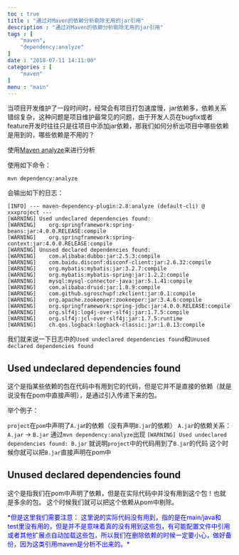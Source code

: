 ```yaml
---
toc : true
title : "通过对Maven的依赖分析剔除无用的jar引用"
description : "通过对Maven的依赖分析剔除无用的jar引用"
tags : [
	"maven",
	"dependency:analyze"
]
date : "2018-07-11 14:11:00"
categories : [
    "maven"
]
menu : "main"
---
```


当项目开发维护了一段时间时，经常会有项目打包速度慢，jar依赖多，依赖关系错综复杂，这种问题是项目维护最常见的问题，由于开发人员在bugfix或者feature开发时往往只是往项目中添加jar依赖，那我们如何分析出项目中哪些依赖是用到的，哪些依赖是不用的？

使用[Maven analyze](http://maven.apache.org/plugins/maven-dependency-plugin/analyze-mojo.html)来进行分析

使用如下命令：

```
mvn dependency:analyze
```

会输出如下的日志：

```
[INFO] --- maven-dependency-plugin:2.8:analyze (default-cli) @ xxxproject ---
[WARNING] Used undeclared dependencies found:
[WARNING]    org.springframework:spring-beans:jar:4.0.0.RELEASE:compile
[WARNING]    org.springframework:spring-context:jar:4.0.0.RELEASE:compile
[WARNING] Unused declared dependencies found:
[WARNING]    com.alibaba:dubbo:jar:2.5.3:compile
[WARNING]    com.baidu.disconf:disconf-client:jar:2.6.32:compile
[WARNING]    org.mybatis:mybatis:jar:3.2.7:compile
[WARNING]    org.mybatis:mybatis-spring:jar:1.2.2:compile
[WARNING]    mysql:mysql-connector-java:jar:5.1.41:compile
[WARNING]    com.alibaba:druid:jar:1.0.9:compile
[WARNING]    com.github.sgroschupf:zkclient:jar:0.1:compile
[WARNING]    org.apache.zookeeper:zookeeper:jar:3.4.6:compile
[WARNING]    org.springframework:spring-jdbc:jar:4.0.0.RELEASE:compile
[WARNING]    org.slf4j:log4j-over-slf4j:jar:1.7.5:compile
[WARNING]    org.slf4j:jcl-over-slf4j:jar:1.7.5:runtime
[WARNING]    ch.qos.logback:logback-classic:jar:1.0.13:compile                         
```

我们就来说一下日志中的`Used undeclared dependencies found`和`Unused declared dependencies found`

## Used undeclared dependencies found

这个是指某些依赖的包在代码中有用到它的代码，但是它并不是直接的依赖（就是说没有在pom中直接声明），是通过引入传递下来的包。

举个例子：

`project`在`pom`中声明了`A.ja`r的依赖（没有声明`B.jar`的依赖）
`A.jar`的依赖关系：`A.jar` -> `B.jar`
通过`mvn dependency:analyze`出现
`[WARNING] Used undeclared dependencies found: B.jar`
就说明`project`中的代码用到了`B.jar`的代码
这个时候你就可以把`B.jar`直接声明在pom中

## Unused declared dependencies found

这个是指我们在pom中声明了依赖，但是在实际代码中并没有用到这个包！也就是多余的包。
这个时候我们就可以把这个依赖从pom中剔除。

<span style="color:blue">
*但是这里我们需要注意：
这里说的实际代码没有用到，指的是在main/java和test里没有用的，但是并不是意味着真的没有用到这些包，有可能配置文件中引用或者其他扩展点自动加载这些包，所以我们在删除依赖的时候一定要小心，做好备份，因为这类引用maven是分析不出来的。*
</span>

